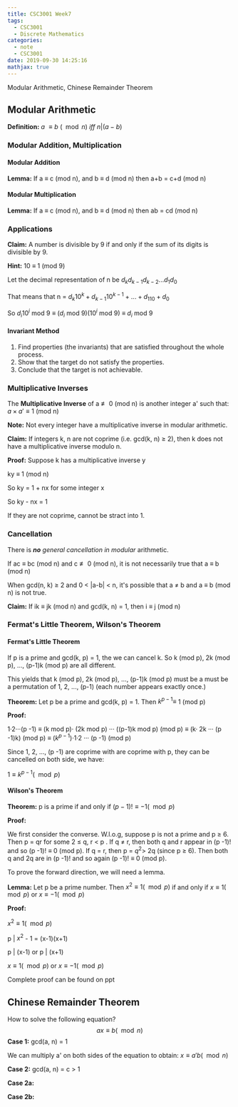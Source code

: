 ```yaml
---
title: CSC3001 Week7
tags:
  - CSC3001
  - Discrete Mathematics
categories:
  - note
  - CSC3001
date: 2019-09-30 14:25:16
mathjax: true
---
```


Modular Arithmetic, Chinese Remainder Theorem

## Modular Arithmetic

**Definition:** $a \ \equiv b \ (\mod n) \ iff \  n|(a - b)$

### Modular Addition, Multiplication

#### Modular Addition

**Lemma:** If a $\equiv$ c (mod n), and b $\equiv$ d (mod n) then a+b = c+d (mod n)

#### Modular Multiplication

**Lemma:** If a $\equiv$ c (mod n), and b $\equiv$ d (mod n) then ab = cd (mod n)

### Applications

**Claim:** A number is divisible by 9 if and only if the sum of its digits is divisible by 9.

**Hint:** 10 $\equiv$ 1 (mod 9)

Let the decimal representation of n be $d_kd_{k-1}d_{k-2}...d_1d_0$

That means that n = $d_k10^k + d_{k-1}10^{k-1} + ... + d_110 + d_0$

So $d_i10^i$ mod 9 $\equiv$ ($d_i$ mod 9)($10^i$ mod 9) $\equiv$ $d_i$ mod 9

#### Invariant Method

1. Find properties (the invariants) that are satisfied throughout the whole process. 
2. Show that the target do not satisfy the properties.
3. Conclude that the target is not achievable.

### Multiplicative Inverses

The **Multiplicative Inverse** of a $\not\equiv$ 0 (mod n) is another integer a' such that: $a \times a' \equiv 1$ (mod n)

**Note:** Not every integer have a multiplicative inverse in modular arithmetic.

**Claim:** If integers k, n are not coprime (i.e. gcd(k, n) $\geq$ 2), then k does not have a multiplicative inverse modulo n.

**Proof:** Suppose k has a multiplicative inverse y

ky $\equiv$ 1 (mod n)

So ky = 1 + nx for some integer x

So ky - nx = 1

If they are not coprime, cannot be stract into 1.

### Cancellation

There is _**no** general cancellation in modular_ arithmetic.

If ac $\equiv$ bc (mod n) and c $\not\equiv$ 0 (mod n), it is not necessarily true that a $\equiv$ b (mod n)

When gcd(n, k) $\geq$ 2 and 0 < |a-b| < n, it's possible that a $\not=$ b and a $\equiv$ b (mod n) is not true.

**Claim:** If ik $\equiv$ jk (mod n) and gcd(k, n) = 1, then i $\equiv$ j (mod n)

### Fermat's Little Theorem, Wilson's Theorem

#### Fermat's Little Theorem

If p is a prime and gcd(k, p) = 1, the we can cancel k. So k (mod p), 2k (mod p), ..., (p-1)k (mod p) are all different.

This yields that k (mod p), 2k (mod p), …, (p-1)k (mod p) must be a must be a permutation of 1, 2, ..., (p-1) (each number appears exactly once.)

**Theorem:** Let p be a prime and gcd(k, p) = 1. Then $k^{p-1} \equiv$  1 (mod p)

**Proof:** 

1·2···(p -1) $\equiv$ (k mod p)· (2k mod p) ··· ((p-1)k mod p) (mod p) 
$\equiv$ (k· 2k ··· (p -1)k) (mod p)
$\equiv$ ($k^{p-1}$)·1·2 ··· (p -1) (mod p)

Since 1, 2, ..., (p -1) are coprime with are coprime with p, they can be cancelled on both side, we have:

$1 \equiv k^{p-1} (\mod p)$

#### Wilson's Theorem

**Theorem:** p is a prime if and only if $(p-1)! \equiv -1(\mod p)$

**Proof:** 

We first consider the converse.
W.l.o.g, suppose p is not a prime and p $\geq$ 6.
Then p = qr for some 2 $\leq$ q, r < p .
If q $\not=$ r, then both q and r appear in (p -1)! and so (p -1)! $\equiv$ 0 (mod p).
If q = r, then p = $q^2$> 2q (since p $\geq$ 6). Then both q and 2q are in (p -1)! and so again (p -1)! $\equiv$ 0 (mod p).

To prove the forward direction, we will need a lemma.

**Lemma:** Let p be a prime number. Then $x^2 \equiv 1 (\mod p)$ if and only if $x \equiv 1 (\mod p)$ or $x \equiv -1(\mod p)$

**Proof:**

$x^2 \equiv  1(\mod p)$

p | $x^2$ - 1 = (x-1)(x+1)

p | (x-1) or p | (x+1)

$x \equiv 1 (\mod p)$ or $x \equiv -1 (\mod p)$

Complete proof can be found on ppt

## Chinese Remainder Theorem

How to solve the following equation?
$$
ax \equiv b (\mod n)
$$
**Case 1:** gcd(a, n) = 1

We can multiply a' on both sides of the equation to obtain: $x \equiv a'b (\mod n)$

**Case 2:** gcd(a, n) = c > 1

**Case 2a:**



**Case 2b:**

